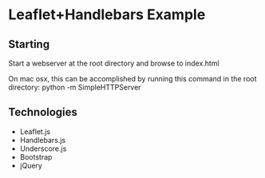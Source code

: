 # Leaflet+Handlebars Example

## Starting

Start a webserver at the root directory and browse to index.html

On mac osx, this can be accomplished by running this command in the root directory: python -m SimpleHTTPServer

## Technologies

* Leaflet.js
* Handlebars.js
* Underscore.js
* Bootstrap
* jQuery